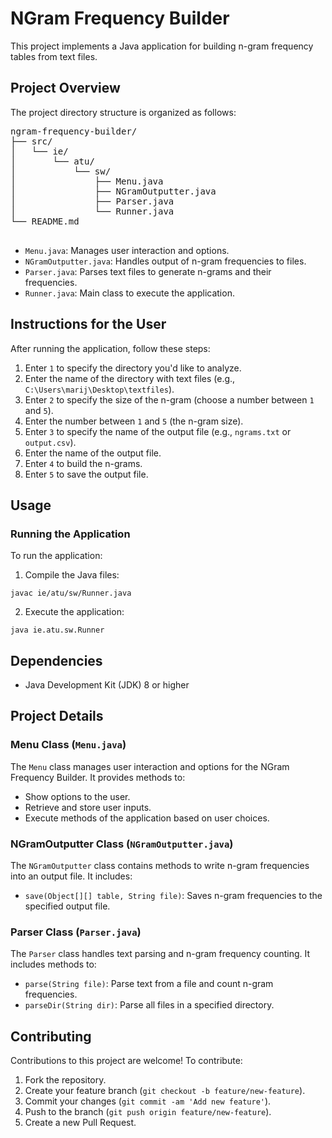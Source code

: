 <h1>NGram Frequency Builder</h1>
<p>This project implements a Java application for building n-gram frequency tables from text files.</p>

<h2>Project Overview</h2>

<p>The project directory structure is organized as follows:</p>

<pre>
ngram-frequency-builder/
├── src/
│   └── ie/
│       └── atu/
│           └── sw/
│               ├── Menu.java
│               ├── NGramOutputter.java
│               ├── Parser.java
│               └── Runner.java
└── README.md
    </pre>

<ul>
        <li><code>Menu.java</code>: Manages user interaction and options.</li>
        <li><code>NGramOutputter.java</code>: Handles output of n-gram frequencies to files.</li>
        <li><code>Parser.java</code>: Parses text files to generate n-grams and their frequencies.</li>
        <li><code>Runner.java</code>: Main class to execute the application.</li>
    </ul>

<h2>Instructions for the User</h2>

<p>After running the application, follow these steps:</p>

<ol>
        <li>Enter <code>1</code> to specify the directory you'd like to analyze.</li>
        <li>Enter the name of the directory with text files (e.g., <code>C:\Users\marij\Desktop\textfiles</code>).</li>
        <li>Enter <code>2</code> to specify the size of the n-gram (choose a number between <code>1</code> and <code>5</code>).</li>
        <li>Enter the number between <code>1</code> and <code>5</code> (the n-gram size).</li>
        <li>Enter <code>3</code> to specify the name of the output file (e.g., <code>ngrams.txt</code> or <code>output.csv</code>).</li>
        <li>Enter the name of the output file.</li>
        <li>Enter <code>4</code> to build the n-grams.</li>
        <li>Enter <code>5</code> to save the output file.</li>
    </ol>

<h2>Usage</h2>

<h3>Running the Application</h3>

<p>To run the application:</p>

<ol>
        <li>Compile the Java files:</li>
    </ol>

<pre><code>javac ie/atu/sw/Runner.java</code></pre>

<ol start="2">
        <li>Execute the application:</li>
    </ol>

<pre><code>java ie.atu.sw.Runner</code></pre>

<h2>Dependencies</h2>

<ul>
<li>Java Development Kit (JDK) 8 or higher</li>
    </ul>

<h2>Project Details</h2>

<h3>Menu Class (<code>Menu.java</code>)</h3>

<p>The <code>Menu</code> class manages user interaction and options for the NGram Frequency Builder. It provides
        methods to:</p>

<ul>
        <li>Show options to the user.</li>
        <li>Retrieve and store user inputs.</li>
        <li>Execute methods of the application based on user choices.</li>
    </ul>

<h3>NGramOutputter Class (<code>NGramOutputter.java</code>)</h3>

<p>The <code>NGramOutputter</code> class contains methods to write n-gram frequencies into an output file. It
        includes:</p>

<ul>
<li><code>save(Object[][] table, String file)</code>: Saves n-gram frequencies to the specified output
            file.</li>
    </ul>

<h3>Parser Class (<code>Parser.java</code>)</h3>

<p>The <code>Parser</code> class handles text parsing and n-gram frequency counting. It includes methods to:</p>

<ul>
<li><code>parse(String file)</code>: Parse text from a file and count n-gram frequencies.</li>
<li><code>parseDir(String dir)</code>: Parse all files in a specified directory.</li>
    </ul>

<h2>Contributing</h2>

<p>Contributions to this project are welcome! To contribute:</p>

<ol>
        <li>Fork the repository.</li>
        <li>Create your feature branch (<code>git checkout -b feature/new-feature</code>).</li>
        <li>Commit your changes (<code>git commit -am 'Add new feature'</code>).</li>
        <li>Push to the branch (<code>git push origin feature/new-feature</code>).</li>
        <li>Create a new Pull Request.</li>
    </ol>



</body>

</html>
